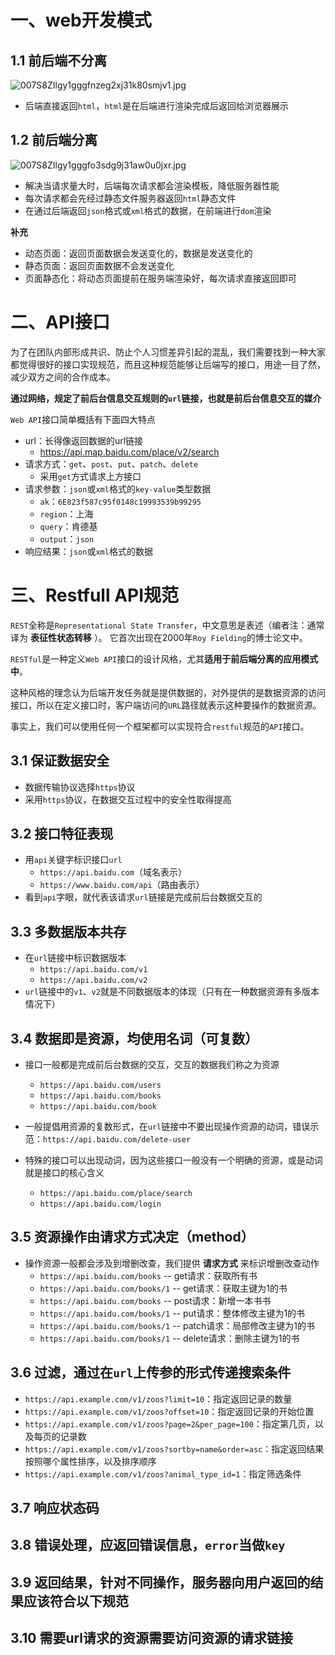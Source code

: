 # 一、web开发模式
## 1.1 前后端不分离
![](https://images.gitee.com/uploads/images/2020/1221/132025_975853ab_7841459.jpeg "007S8ZIlgy1gggfnzeg2xj31k80smjv1.jpg")

* 后端直接返回`html`，`html`是在后端进行渲染完成后返回给浏览器展示

## 1.2 前后端分离
![](https://images.gitee.com/uploads/images/2020/1221/132128_6d517b97_7841459.jpeg "007S8ZIlgy1gggfo3sdg9j31aw0u0jxr.jpg")

* 解决当请求量大时，后端每次请求都会渲染模板，降低服务器性能
* 每次请求都会先经过静态文件服务器返回`html`静态文件
* 在通过后端返回`json`格式或`xml`格式的数据，在前端进行`dom`渲染

**补充**
* 动态页面：返回页面数据会发送变化的，数据是发送变化的
* 静态页面：返回页面数据不会发送变化
* 页面静态化：将动态页面提前在服务端渲染好，每次请求直接返回即可

# 二、API接口
为了在团队内部形成共识、防止个人习惯差异引起的混乱，我们需要找到一种大家都觉得很好的接口实现规范，而且这种规范能够让后端写的接口，用途一目了然，减少双方之间的合作成本。

**通过网络，规定了前后台信息交互规则的`url`链接，也就是前后台信息交互的媒介** 

`Web API`接口简单概括有下面四大特点

* url：长得像返回数据的url链接
    * https://api.map.baidu.com/place/v2/search
* 请求方式：`get`、`post`、`put`、`patch`、`delete`
    * 采用`get`方式请求上方接口
* 请求参数：`json`或`xml`格式的`key-value`类型数据
    * `ak`：`6E823f587c95f0148c19993539b99295`
    * `region`：上海
    * `query`：肯德基
    * `output`：`json`
* 响应结果：`json`或`xml`格式的数据

# 三、Restfull API规范
`REST`全称是`Representational State Transfer`，中文意思是表述（编者注：通常译为 **表征性状态转移** ）。 它首次出现在2000年`Roy Fielding`的博士论文中。

`RESTful`是一种定义`Web API`接口的设计风格，尤其**适用于前后端分离的应用模式中**。

这种风格的理念认为后端开发任务就是提供数据的，对外提供的是数据资源的访问接口，所以在定义接口时，客户端访问的`URL`路径就表示这种要操作的数据资源。

事实上，我们可以使用任何一个框架都可以实现符合`restful`规范的`API`接口。

## 3.1 保证数据安全
* 数据传输协议选择`https`协议
* 采用`https`协议，在数据交互过程中的安全性取得提高

## 3.2 接口特征表现
* 用`api`关键字标识接口`url`
    * `https://api.baidu.com`（域名表示）
    * `https://www.baidu.com/api`（路由表示）
* 看到`api`字眼，就代表该请求`url`链接是完成前后台数据交互的

## 3.3 多数据版本共存
* 在`url`链接中标识数据版本
    * `https://api.baidu.com/v1`
    * `https://api.baidu.com/v2`
* `url`链接中的`v1`、`v2`就是不同数据版本的体现（只有在一种数据资源有多版本情况下）

## 3.4 数据即是资源，均使用名词（可复数）
* 接口一般都是完成前后台数据的交互，交互的数据我们称之为资源
    * `https://api.baidu.com/users`
    * `https://api.baidu.com/books`
    * `https://api.baidu.com/book`
* 一般提倡用资源的复数形式，在`url`链接中不要出现操作资源的动词，错误示范：`https://api.baidu.com/delete-user`

* 特殊的接口可以出现动词，因为这些接口一般没有一个明确的资源，或是动词就是接口的核心含义
    * `https://api.baidu.com/place/search`
    * `https://api.baidu.com/login`
    
## 3.5 资源操作由请求方式决定（method）
* 操作资源一般都会涉及到增删改查，我们提供 **请求方式** 来标识增删改查动作
    * `https://api.baidu.com/books` -- get请求：获取所有书
    * `https://api.baidu.com/books/1` -- get请求：获取主键为1的书
    * `https://api.baidu.com/books` -- post请求：新增一本书书
    * `https://api.baidu.com/books/1` -- put请求：整体修改主键为1的书
    * `https://api.baidu.com/books/1` -- patch请求：局部修改主键为1的书
    * `https://api.baidu.com/books/1` -- delete请求：删除主键为1的书
    
## 3.6 过滤，通过在`url`上传参的形式传递搜索条件
* `https://api.example.com/v1/zoos?limit=10`：指定返回记录的数量
* `https://api.example.com/v1/zoos?offset=10`：指定返回记录的开始位置
* `https://api.example.com/v1/zoos?page=2&per_page=100`：指定第几页，以及每页的记录数
* `https://api.example.com/v1/zoos?sortby=name&order=asc`：指定返回结果按照哪个属性排序，以及排序顺序
* `https://api.example.com/v1/zoos?animal_type_id=1`：指定筛选条件

## 3.7 响应状态码
## 3.8 错误处理，应返回错误信息，`error`当做`key`
## 3.9 返回结果，针对不同操作，服务器向用户返回的结果应该符合以下规范
## 3.10 需要url请求的资源需要访问资源的请求链接




